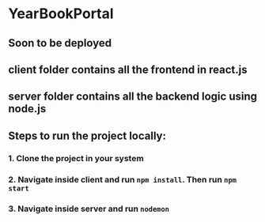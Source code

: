 # YearBookPortal
## Soon to be deployed
## client folder contains all the frontend in react.js
## server folder contains all the backend logic using node.js
## Steps to run the project locally:
### 1. Clone the project in your system
### 2. Navigate inside client and run `npm install`. Then run `npm start`
### 3. Navigate inside server and run `nodemon`
